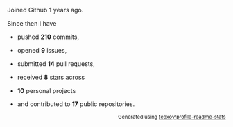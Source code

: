 Joined Github **1** years ago.

Since then I have 

- pushed **210** commits, 

- opened **9** issues, 

- submitted **14** pull requests, 

- received **8** stars across 

- **10** personal projects 

- and contributed to **17** public repositories.


<p align="right"><sub>Generated using <a href="https://github.com/marketplace/actions/profile-readme-stats">teoxoy/profile-readme-stats</a></sub></p>
